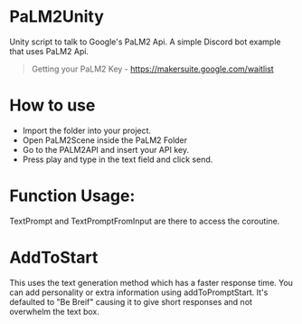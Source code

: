 # PaLM2Unity
Unity script to talk to Google's  PaLM2 Api.
A simple Discord bot example that uses PaLM2 Api.


> Getting your PaLM2 Key - https://makersuite.google.com/waitlist

# How to use

* Import the folder into your project.
* Open PaLM2Scene inside the PaLM2 Folder
* Go to the PALM2API and insert your API key. 
* Press play and type in the text field and click send. 

# Function Usage:

TextPrompt and TextPromptFromInput are there to access the coroutine. 

# AddToStart

This uses the text generation method which has a faster response time. You can add personality or extra information using addToPromptStart. It's defaulted to "Be Breif" causing it to give short responses and not overwhelm the text box. 

